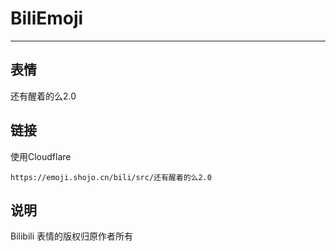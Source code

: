 # BiliEmoji
---
## 表情
还有醒着的么2.0
## 链接
使用Cloudflare
```
https://emoji.shojo.cn/bili/src/还有醒着的么2.0
```
## 说明
Bilibili 表情的版权归原作者所有
